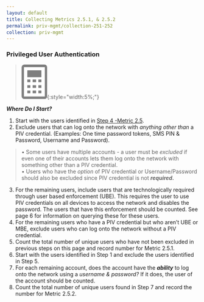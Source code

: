 ```yaml
---
layout: default
title: Collecting Metrics 2.5.1, & 2.5.2
permalink: priv-mgmt/collection-251-252
collection: priv-mgmt
---
```

### Privileged User Authentication
>![Calculator logo](../img/calc.png){:style="width:5%;"}

**_Where Do I Start?_**

1. Start with the users identified in [Step 4 -Metric 2.5](../priv-mgmt/collection-26-25).
2. Exclude users that can log onto the network with *anything other than* a PIV credential. (Examples: One time password tokens, SMS PIN & Password, Username and Password).
> •  Some users have multiple accounts - a user must be *excluded* if even one of their accounts lets them log onto the network with something other than a PIV credential. <br>
> •  Users who have the *option* of PIV credential or Username/Password should also be excluded since PIV credential is not **_required._**
3. For the remaining users, include users that are technologically required through user based enforcement (UBE). This requires the user to use PIV credentials on all devices to access the network and disables the password. The users that have this enforcement should be counted. See page 6 for information on querying these for these users.
4. For the remaining users who have a PIV credential but who aren’t UBE or MBE, exclude users who can log onto the network without a PIV credential.
5. Count the total number of unique users who have not been excluded in previous steps on this page and record number for Metric 2.5.1.
6. Start with the users identified in Step 1 and exclude the users identified in Step 5.
7. For each remaining account, does the account have the **_ability_** to log onto the network using a *username & password?* If it does, the user of the account should be counted.
8. Count the total number of unique users found in Step 7 and record the number for Metric 2.5.2.
